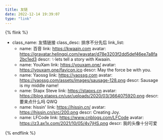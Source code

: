 ```yaml
---
title: 友链
date: 2022-12-14 19:39:07
type: "link"
---
```

{% flink %}
- class_name: 友情链接
  class_desc: 排序不分先后
  link_list:
    - name: 百音
      link: https://kwaain.com
      avatar: https://gravatar.helingqi.com/wavatar/d78e3203f2dd5def46ee7a8fa2bc1ed3
      descr: ✨lets tell a story with Kwaain.
    - name: YouXam
      link: https://youxam.one/
      avatar: https://youxam.one/favicon.ico
      descr: May the force be with you.
    - name: Yaossg
      link: https://yaossg.com
      avatar: https://yaossg.com/assets/images/sausage-128.png
      descr: Sausage is my middle name!
    - name: Stapx Steve
      link: https://stapxs.cn
      avatar: https://blog.stapxs.cn/usr/uploads/2020/03/3664075920.png
      descr: 要来点什么吗 QWQ
    - name: hissin'
      link: https://hissin.cn/
      avatar: https://hissin.cn/src/200.png
      descr: Creating Joy.
    - name: LFCode
      link: https://www.cnblogs.com/LFCode
      avatar: https://z3.ax1x.com/2021/10/05/4v7jHS.png
      descr: 我的头像十分可爱

{% endflink %}
